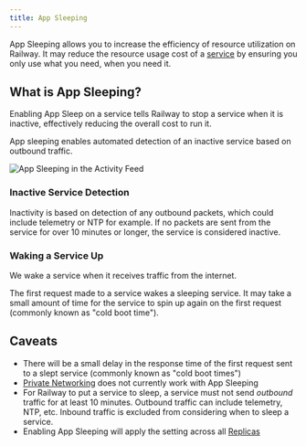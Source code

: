 ```yaml
---
title: App Sleeping
---
```


<PriorityBoardingBanner />

App Sleeping allows you to increase the efficiency of resource utilization on Railway.  It may reduce the resource usage cost of a [service](/develop/services) by ensuring you only use what you need, when you need it.

## What is App Sleeping?

Enabling App Sleep on a service tells Railway to stop a service when it is inactive, effectively reducing the overall cost to run it.

App sleeping enables automated detection of an inactive service based on outbound traffic.

<Image src="https://res.cloudinary.com/railway/image/upload/v1696017787/events_gjkaob.png"
alt="App Sleeping in the Activity Feed"
layout="intrinsic"
width={700} height={460} quality={100} />

### Inactive Service Detection

Inactivity is based on detection of any outbound packets, which could include telemetry or NTP for example. If no packets are sent from the service for over 10 minutes or longer, the service is considered inactive.


### Waking a Service Up

We wake a service when it receives traffic from the internet.

The first request made to a service wakes a sleeping service.  It may take a small amount of time for the service to spin up again on the first request (commonly known as "cold boot time").

## Caveats
- There will be a small delay in the response time of the first request sent to a slept service (commonly known as "cold boot times")
- [Private Networking](/reference/private-networking) does not currently work with App Sleeping
- For Railway to put a service to sleep, a service must not send *outbound* traffic for at least 10 minutes. Outbound traffic can include telemetry, NTP, etc.  Inbound traffic is excluded from considering when to sleep a service.
- Enabling App Sleeping will apply the setting across all [Replicas](https://docs.railway.app/develop/services#horizontal-scaling-with-replicas)
